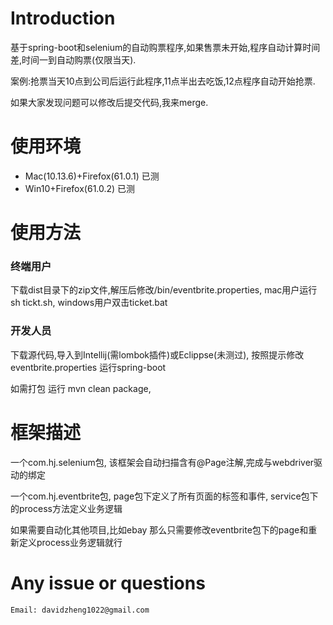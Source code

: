 # Introduction

基于spring-boot和selenium的自动购票程序,如果售票未开始,程序自动计算时间差,时间一到自动购票(仅限当天).

案例:抢票当天10点到公司后运行此程序,11点半出去吃饭,12点程序自动开始抢票.

如果大家发现问题可以修改后提交代码,我来merge.

# 使用环境
* Mac(10.13.6)+Firefox(61.0.1) 已测
* Win10+Firefox(61.0.2)        已测

# 使用方法
### 终端用户
下载dist目录下的zip文件,解压后修改/bin/eventbrite.properties, mac用户运行sh tickt.sh, windows用户双击ticket.bat

### 开发人员
下载源代码,导入到Intellij(需lombok插件)或Eclippse(未测过), 按照提示修改eventbrite.properties 
运行spring-boot

如需打包 运行 mvn clean package, 

# 框架描述
一个com.hj.selenium包, 该框架会自动扫描含有@Page注解,完成与webdriver驱动的绑定

一个com.hj.eventbrite包, page包下定义了所有页面的标签和事件, service包下的process方法定义业务逻辑

如果需要自动化其他项目,比如ebay 那么只需要修改eventbrite包下的page和重新定义process业务逻辑就行

# Any issue or questions
```
Email: davidzheng1022@gmail.com
```

